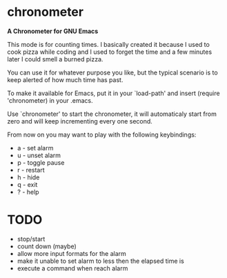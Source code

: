 chronometer
==========

**A Chronometer for GNU Emacs**

This mode is for counting times. I basically created it because I
used to cook pizza while coding and I used to forget the time and a
few minutes later I could smell a burned pizza.

You can use it for whatever purpose you like, but the typical
scenario is to keep alerted of how much time has past.

To make it available for Emacs, put it in your `load-path' and
insert (require 'chronometer) in your .emacs.

Use `chronometer' to start the chronometer, it will automaticaly
start from zero and will keep incrementing every one second.

From now on you may want to play with the following keybindings:

* a - set alarm
* u - unset alarm
* p - toggle pause
* r - restart
* h - hide
* q - exit
* ? - help

TODO
==========

* stop/start
* count down (maybe)
* allow more input formats for the alarm
* make it unable to set alarm to less then the elapsed time is
* execute a command when reach alarm
